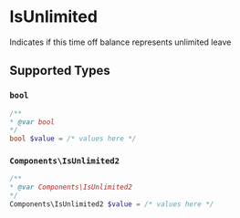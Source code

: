 # IsUnlimited

Indicates if this time off balance represents unlimited leave


## Supported Types

### `bool`

```php
/**
* @var bool
*/
bool $value = /* values here */
```

### `Components\IsUnlimited2`

```php
/**
* @var Components\IsUnlimited2
*/
Components\IsUnlimited2 $value = /* values here */
```

